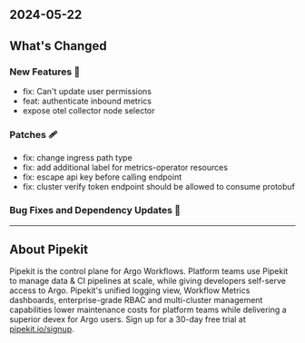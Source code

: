 ## 2024-05-22

## What's Changed
### New Features 🎉
* fix: Can't update user permissions 
* feat: authenticate inbound metrics 
* expose otel collector node selector 
### Patches 🩹
* fix: change ingress path type 
* fix: add additional label for metrics-operator resources 
* fix: escape api key before calling endpoint 
* fix: cluster verify token endpoint should be allowed to consume protobuf 



### Bug Fixes and Dependency Updates 🐞

---

## About Pipekit

Pipekit is the control plane for Argo Workflows. Platform teams use Pipekit to manage data & CI pipelines at scale, while giving developers self-serve access to Argo. Pipekit's unified logging view, Workflow Metrics dashboards, enterprise-grade RBAC and multi-cluster management capabilities lower maintenance costs for platform teams while delivering a superior devex for Argo users. Sign up for a 30-day free trial at [pipekit.io/signup](https://pipekit.io/signup?utm_campaign=release-notes).
